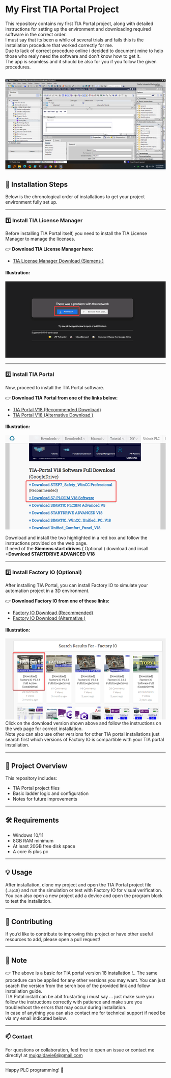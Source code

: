 # My First TIA Portal Project

This repository contains my first TIA Portal project, along with detailed instructions for setting up the environment and downloading required software in the correct order.  
I must say that its been a while of several trials and fails this is the installation procedure that worked correctly for me.   
Due to lack of correct procedure online i decided to document mine to help those who realy need the software and don't know how to get it.  
The app is seamless and it should be also for you if you follow the given procedures.

![TIA portal project  Screenshot](images/image%206.png)
---

## 🚀 Installation Steps

Below is the chronological order of installations to get your project environment fully set up.

---

### 1️⃣ Install TIA License Manager

Before installing TIA Portal itself, you need to install the TIA License Manager to manage the licenses.

👉 **Download TIA License Manager here:**
- [TIA License Manager Download (Siemens )](https://drive.google.com/file/d/1X3K36oxB-y9v3Eau-DYXfYvjYCCMZnti/view)


#### **Illustration:**

![TIA License Manager Download Screenshot](images/lisence%20manager.png)

---

### 2️⃣ Install TIA Portal

Now, proceed to install the TIA Portal software.

👉 **Download TIA Portal from one of the links below:**
- [TIA Portal V18 (Recommended Download)](https://plc4me.com/download-tia-portal-v18-full-googledrive/)
- [TIA Portal V18 (Alternative Download )](https://plc247.com/download-tia-portal-v18-full-video-installation/)

#### **Illustration:**

![TIA Portal Installation Screenshot](images/tia1.png)

Download and install the two highlighted in a red box and follow the instructions provided on the web page.  
If need of the **Siemens start dirives** ( Optional ) download and insall 
**+Download STARTDRIVE ADVANCED V18**

---

### 3️⃣ Install Factory IO (Optional)

After installing TIA Portal, you can install Factory IO to simulate your automation project in a 3D environment.

👉 **Download Factory IO from one of these links:**
- [Factory IO Download (Recommended)](https://plc247.com/?s=Factory+IO)
- [Factory IO Download (Alternative )](https://plc4me.com/?s=Factory+IO)

#### **Illustration:**

![Factory IO Installation Screenshot](images/Factory%20io.png)
Click on the download version shown above and follow the instructions on the web page for correct installation.  
Note you can also use other versions for other TIA portal installations just search first which versions of Factory IO is compartible with your TIA portal installation.

---

## 📁 Project Overview

This repository includes:
- TIA Portal project files
- Basic ladder logic and configuration
- Notes for future improvements

---

## 🛠️ Requirements

- Windows 10/11
- 8GB RAM minimum
- At least 20GB free disk space
- A core i5 plus pc


---

## 💡 Usage

After installation, clone my project and  open the TIA Portal project file (`.ap18`) and run the simulation or test with Factory IO for visual verification.  
You can also open a new project add a device and open the program block to test the installation.

---

## 🤝 Contributing

If you’d like to contribute to improving this project or have other useful resources to add, please open a pull request!

---

## 📒 Note

👉  The above is a basic for TIA portal version 18 installation !.. The same procedure can be applied for any other versions you may want. You can just search the version from the serch box of the provided link and follow installation guide.  
TIA Potal install can be abit frustarting i must say ... just make sure you follow the instructions correctly with patience and make sure you troubleshoot the errors that may occur during installation.  
In case of anything you can also contact me for technical support if need be via my email indicated below.

---

### 📫 Contact

For questions or collaboration, feel free to open an issue or contact me directly! at muigaidavie6@gmail.com

---

Happy PLC programming! 🚀

